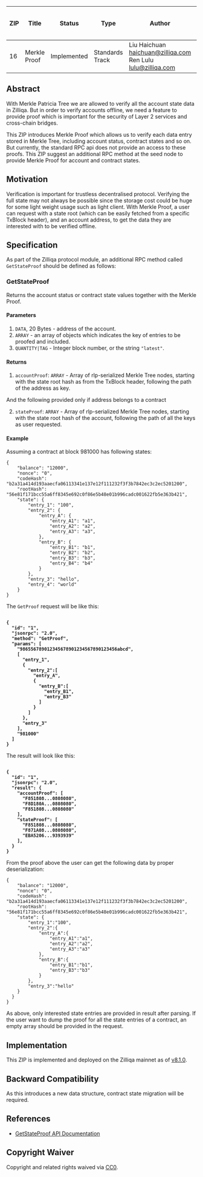 | ZIP | Title | Status| Type | Author | Created (yyyy-mm-dd) | Updated (yyyy-mm-dd)
|--|--|--|--| -- | -- | -- |
| 16  | Merkle Proof | Implemented | Standards Track  | Liu Haichuan <haichuan@zilliqa.com> <br> Ren Lulu <lulu@zilliqa.com> | 2021-01-06 | 2022-01-31

## Abstract

With Merkle Patricia Tree we are allowed to verify all the account state data in Zilliqa. But in order to verify accounts offline, we need a feature to provide proof which is important for the security of Layer 2 services and cross-chain bridges.

This ZIP introduces Merkle Proof which allows us to verify each data entry stored in Merkle Tree, including account status, contract states and so on. But currently, the standard RPC api does not provide an access to these proofs. This ZIP suggest an additional RPC method at the seed node to provide Merkle Proof for account and contract states.

## Motivation

Verification is important for trustless decentralised protocol. Verifying the full state may not always be possible since the storage cost could be huge for some light weight usage such as light client. With Merkle Proof, a user 
can request with a state root (which can be easily fetched from a specific TxBlock header), and an account address, to get the data they are interested with to be verified offline.

## Specification

As part of the Zilliqa protocol module, an additional RPC method called `GetStateProof` should be defined as follows:

### GetStateProof

Returns the account status or contract state values together with the Merkle Proof.

#### Parameters

1. `DATA`, 20 Bytes - address of the account.
2. `ARRAY` - an array of objects which indicates the key of entries to be proofed and included.
3. `QUANTITY|TAG` - Integer block number, or the string `"latest"`.

#### Returns

1. `accountProof`: `ARRAY` - Array of rlp-serialized Merkle Tree nodes, starting with the state root hash as from the TxBlock header, following the path of the address as key.

And the following provided only if address belongs to a contract

2. `stateProof`: `ARRAY` - Array of rlp-serialized Merkle Tree nodes, starting with the state root hash of the account, following the path of all the keys as user requested.

#### Example

Assuming a contract at block 981000 has following states:
```
{
	"balance": "12000",
	"nonce": "0",
	"codeHash": "b2a31a414d193aaecfa06113341e137e12f111232f3f3b7842ec3c2ec5201200",
	"rootHash": "56e81f171bcc55a6ff8345e692c0f86e5b48e01b996cadc001622fb5e363b421",
	"state": {
		"entry_1": "100",
		"entry_2": {
			"entry_A": {
				"entry_A1": "a1",
				"entry_A2": "a2",
				"entry_A3": "a3",
			},
			"entry_B": {
				"entry_B1": "b1",
				"entry_B2": "b2",
				"entry_B3": "b3",
				"entry_B4": "b4"
			}
		},
		"entry_3": "hello",
		"entry_4": "world"
	}
}
```

The `GetProof` request will be like this:

<pre><code><b>
{
  "id": "1",
  "jsonrpc": "2.0",
  "method": "GetProof",
  "params": [
    "986556789012345678901234567890123456abcd",
    [  
      "entry_1", 
      {
        "entry_2":[
          "entry_A",
    	  {
    	    "entry_B":[
    		  "entry_B1",
    		  "entry_B3"
    		]
    	  }
    	]
      },
      "entry_3"
    ],
    "981000"
  ]
}
</b></code></pre>

The result will look like this:
<pre><code><b>
{
  "id": "1",
  "jsonrpc": "2.0",
  "result": {
  	"accountProof": [
  	  "F851808...0808080",
	  "F8D180A...0808080",
	  "F851808...0808080"
  	],
  	"stateProof": [
  	  "F851808...0808080",
	  "F871A08...0808080",
	  "EBA5206...9393939"
  	],
  }
}
</b></code></pre>

From the proof above the user can get the following data by proper deserialization:
```
{
	"balance": "12000",
	"nonce": "0",
  	"codeHash": "b2a31a414d193aaecfa06113341e137e12f111232f3f3b7842ec3c2ec5201200",
  	"rootHash": "56e81f171bcc55a6ff8345e692c0f86e5b48e01b996cadc001622fb5e363b421",
  	"state": {
  		"entry_1":"100",
  		"entry_2":{
  			"entry_A":{
  				"entry_A1":"a1",
  				"entry_A2":"a2",
  				"entry_A3":"a3"
  			},
  			"entry_B":{
  				"entry_B1":"b1",
  				"entry_B3":"b3"
  			}
		},
		"entry_3":"hello"
  	}
  }
}
```

As above, only interested state entries are provided in result after parsing. If the user want to dump the proof for all the state entries of a contract, an empty array should be provided in the request.

## Implementation

This ZIP is implemented and deployed on the Zilliqa mainnet as of [v8.1.0](https://github.com/Zilliqa/Zilliqa/releases/tag/v8.1.0).

## Backward Compatibility

As this introduces a new data structure, contract state migration will be required.

## References

- [GetStateProof API Documentation](https://dev.zilliqa.com/docs/apis/api-contract-get-state-proof)

## Copyright Waiver

Copyright and related rights waived via [CC0](https://creativecommons.org/publicdomain/zero/1.0/).
